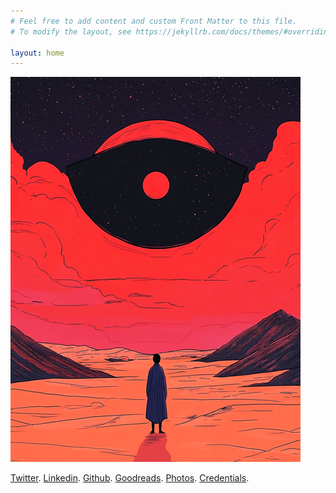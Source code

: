 ```yaml
---
# Feel free to add content and custom Front Matter to this file.
# To modify the layout, see https://jekyllrb.com/docs/themes/#overriding-theme-defaults

layout: home
---
```

![Home page hero image](/assets/img/homepage.png)

[Twitter](https://x.com/manasjsaloi). [Linkedin](https://www.linkedin.com/in/manasjsaloi/). [Github](https://github.com/manassaloi). [Goodreads](https://www.goodreads.com/user/show/9698257-manas-saloi). [Photos](https://www.flickr.com/photos/196894903@N06/). [Credentials](https://manassaloi.com/proofofwork/).
